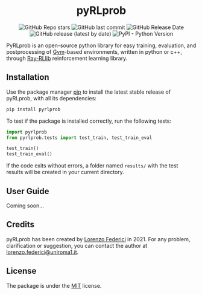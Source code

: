 <div align="center"> <h1><b> pyRLprob </b></div>

<div align="center">

![GitHub Repo stars](https://img.shields.io/github/stars/LorenzoFederici/pyrlprob?style=social)
![GitHub last commit](https://img.shields.io/github/last-commit/LorenzoFederici/pyrlprob)
![GitHub Release Date](https://img.shields.io/github/release-date/LorenzoFederici/pyrlprob)
![GitHub release (latest by date)](https://img.shields.io/github/v/release/LorenzoFederici/pyrlprob)
![PyPI - Python Version](https://img.shields.io/pypi/pyversions/pyrlprob)

</div>

PyRLprob is an open-source python library for easy training, evaluation, and postprocessing of [Gym](https://gym.openai.com/)-based environments, written in python or c++, through [Ray-RLlib](https://docs.ray.io/en/master/rllib.html) reinforcement learning library.

## Installation

Use the package manager [pip](https://pip.pypa.io/en/stable/) to install the latest stable release of pyRLprob, with all its dependencies:

```bash
pip install pyrlprob
```

To test if the package is installed correctly, run the following tests:


```python
import pyrlprob
from pyrlprob.tests import test_train, test_train_eval

test_train()
test_train_eval()
```

If the code exits without errors, a folder named `results/` with the test results will be created in your current directory.

## User Guide
Coming soon...

## Credits
pyRLprob has been created by [Lorenzo Federici](https://github.com/LorenzoFederici) in 2021.
For any problem, clarification or suggestion, you can contact the author at [lorenzo.federici@uniroma1.it](mailto:lorenzo.federici@uniroma1.it).

## License
The package is under the [MIT](https://choosealicense.com/licenses/mit/) license.

